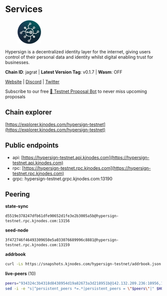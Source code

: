# Services

<figure><img src="https://raw.githubusercontent.com/kj89/cosmos-images/main/logos/hypersign.png" alt=""><figcaption></figcaption></figure>

Hypersign is a decentralized identity layer for the internet, giving  users control of their personal data and identity whilst digital  enabling trust for businesses.

**Chain ID**: jagrat | **Latest Version Tag**: v0.1.7 | **Wasm**: OFF

[Website](https://hypersign.id) | [Discord](https://discord.gg/DmuUjMrHVw) | [Twitter](https://twitter.com/hypersignchain)



Subscribe to our free [🤖 Testnet Proposal Bot](https://t.me/kjnodes_testnet_proposal_bot) to never miss upcoming proposals


## Chain explorer
[https://explorer.kjnodes.com/hypersign-testnet](https://explorer.kjnodes.com/hypersign-testnet)

## Public endpoints

* api: [https://hypersign-testnet.api.kjnodes.com](https://hypersign-testnet.api.kjnodes.com)
* rpc: [https://hypersign-testnet.rpc.kjnodes.com](https://hypersign-testnet.rpc.kjnodes.com)
* grpc: hypersign-testnet.grpc.kjnodes.com:13190

## Peering

**state-sync**

```text
d5519e378247dfb61dfe90652d1fe3e2b3005a5b@hypersign-testnet.rpc.kjnodes.com:13156
```

**seed-node**

```text
3f472746f46493309650e5a033076689996c8881@hypersign-testnet.rpc.kjnodes.com:13159
```

**addrbook**
```bash
curl -Ls https://snapshots.kjnodes.com/hypersign-testnet/addrbook.json > $HOME/.hid-node/config/addrbook.json
```

**live-peers** (10)
```bash
peers="934324c3b4318d8438954d19a82673a3d218951b@142.132.209.236:10956,1acc83715399737cff74767e00807d1d402eb1e2@144.91.65.175:26656,0c6758a3f4554bbc67da73993bbb697764c5c534@38.242.142.227:26656,bd2ae9f1c42183104719f7c44be078bb7d282a61@65.109.92.241:11056,7d85caec437cc8c0a504d6ab3b18fd07c173b2fb@94.130.219.37:26001,55b3cf307182091e60b774712733231a8cc7f448@89.163.132.156:31656,1e3f0aeb6f2a2017b122af2461a75c9695790954@65.108.233.109:10956,bbbd2b6da27d29648b4a429885601d8a024633f8@46.166.172.249:31656,d7c9b9a3c3a6c5f4ccdfb37a8358755b277271c1@3.110.226.164:26656,d5519e378247dfb61dfe90652d1fe3e2b3005a5b@65.109.68.190:13156"
sed -i -e "s|^persistent_peers *=.*|persistent_peers = \"$peers\"|" $HOME/.hid-node/config/config.toml
```
